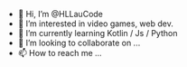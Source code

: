 - 👋 Hi, I’m @HLLauCode
- 👀 I’m interested in video games, web dev.
- 🌱 I’m currently learning Kotlin / Js / Python
- 💞️ I’m looking to collaborate on ...
- 📫 How to reach me ...

<!---
HLLauCode/HLLauCode is a ✨ special ✨ repository because its `README.md` (this file) appears on your GitHub profile.
You can click the Preview link to take a look at your changes.
--->
